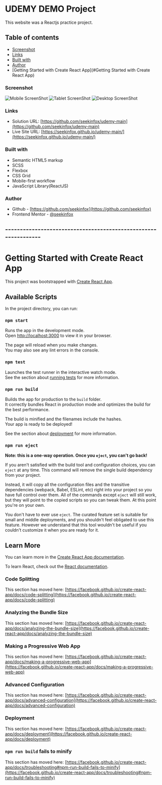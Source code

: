 # UDEMY DEMO Project

This website was a Reactjs practice project. 

## Table of contents

  - [Screenshot](#screenshot)
  - [Links](#links)
  - [Built with](#built-with)
  - [Author](#author)
  - [Getting Started with Create React App](#Getting Started with Create React App)

### Screenshot
![Mobile ScreenShot](https://github.com/seekinfox/udemy-main/blob/main/src/images/Screenshots/Screenshot%202021-12-23%20at%2015-36-27%20React%20App.png?raw=true)
![Tablet ScreenShot](https://github.com/seekinfox/udemy-main/blob/main/src/images/Screenshots/Screenshot%202021-12-23%20at%2015-38-02%20React%20App.png?raw=true)
![Desktop ScreenShot](https://github.com/seekinfox/udemy-main/blob/main/src/images/Screenshots/Screenshot%202021-12-23%20at%2015-39-01%20React%20App.png?raw=true)

### Links 

- Solution URL: [https://github.com/seekinfox/udemy-main](https://github.com/seekinfox/udemy-main)
- Live Site URL: [https://seekinfox.github.io/udemy-main/](https://seekinfox.github.io/udemy-main/)

### Built with

- Semantic HTML5 markup
- SCSS
- Flexbox
- CSS Grid
- Mobile-first workflow
- JavaScript Library(ReactJS)

### Author

- Github - [https://github.com/seekinfox](https://github.com/seekinfox)
- Frontend Mentor - [@seekinfox](https://www.frontendmentor.io/profile/seekinfox)

## ---------------------------------------------------------------

# Getting Started with Create React App

This project was bootstrapped with [Create React App](https://github.com/facebook/create-react-app).

## Available Scripts

In the project directory, you can run:

### `npm start`

Runs the app in the development mode.\
Open [http://localhost:3000](http://localhost:3000) to view it in your browser.

The page will reload when you make changes.\
You may also see any lint errors in the console.

### `npm test`

Launches the test runner in the interactive watch mode.\
See the section about [running tests](https://facebook.github.io/create-react-app/docs/running-tests) for more information.

### `npm run build`

Builds the app for production to the `build` folder.\
It correctly bundles React in production mode and optimizes the build for the best performance.

The build is minified and the filenames include the hashes.\
Your app is ready to be deployed!

See the section about [deployment](https://facebook.github.io/create-react-app/docs/deployment) for more information.

### `npm run eject`

**Note: this is a one-way operation. Once you `eject`, you can't go back!**

If you aren't satisfied with the build tool and configuration choices, you can `eject` at any time. This command will remove the single build dependency from your project.

Instead, it will copy all the configuration files and the transitive dependencies (webpack, Babel, ESLint, etc) right into your project so you have full control over them. All of the commands except `eject` will still work, but they will point to the copied scripts so you can tweak them. At this point you're on your own.

You don't have to ever use `eject`. The curated feature set is suitable for small and middle deployments, and you shouldn't feel obligated to use this feature. However we understand that this tool wouldn't be useful if you couldn't customize it when you are ready for it.

## Learn More

You can learn more in the [Create React App documentation](https://facebook.github.io/create-react-app/docs/getting-started).

To learn React, check out the [React documentation](https://reactjs.org/).

### Code Splitting

This section has moved here: [https://facebook.github.io/create-react-app/docs/code-splitting](https://facebook.github.io/create-react-app/docs/code-splitting)

### Analyzing the Bundle Size

This section has moved here: [https://facebook.github.io/create-react-app/docs/analyzing-the-bundle-size](https://facebook.github.io/create-react-app/docs/analyzing-the-bundle-size)

### Making a Progressive Web App

This section has moved here: [https://facebook.github.io/create-react-app/docs/making-a-progressive-web-app](https://facebook.github.io/create-react-app/docs/making-a-progressive-web-app)

### Advanced Configuration

This section has moved here: [https://facebook.github.io/create-react-app/docs/advanced-configuration](https://facebook.github.io/create-react-app/docs/advanced-configuration)

### Deployment

This section has moved here: [https://facebook.github.io/create-react-app/docs/deployment](https://facebook.github.io/create-react-app/docs/deployment)

### `npm run build` fails to minify

This section has moved here: [https://facebook.github.io/create-react-app/docs/troubleshooting#npm-run-build-fails-to-minify](https://facebook.github.io/create-react-app/docs/troubleshooting#npm-run-build-fails-to-minify)
